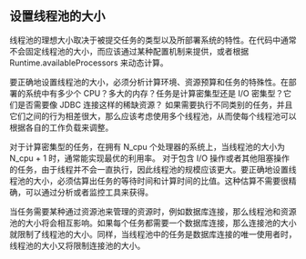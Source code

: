 ## 设置线程池的大小 ##

线程池的理想大小取决于被提交任务的类型以及所部署系统的特性。在代码中通常不会固定线程池的大小，而应该通过某种配置机制来提供，或者根据 Runtime.availableProcessors 来动态计算。

要正确地设置线程池的大小，必须分析计算环境、资源预算和任务的特殊性。在部署的系统中有多少个 CPU？多大的内存？任务是计算密集型还是 I/O 密集型？它们是否需要像 JDBC 连接这样的稀缺资源？
如果需要执行不同类别的任务，并且它们之间的行为相差很大，那么应该考虑使用多个线程池，从而使每个线程池可以根据各自的工作负载来调整。

对于计算密集型的任务，在拥有 N_cpu 个处理器的系统上，当线程池的大小为 N_cpu + 1 时，通常能实现最优的利用率。
对于包含 I/O 操作或者其他阻塞操作的任务，由于线程并不会一直执行，因此线程池的规模应该更大。要正确地设置线程池的大小，必须估算出任务的等待时间和计算时间的比值。这种估算不需要很精确，可以通过分析或者监控工具来获得。

当任务需要某种通过资源池来管理的资源时，例如数据库连接，那么线程池和资源池的大小将会相互影响。如果每个任务都需要一个数据库连接，那么连接池的大小就限制了线程池的大小。同样，当线程池中的任务是数据库连接的唯一使用者时，线程池的大小又将限制连接池的大小。
